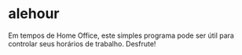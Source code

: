 # alehour
Em tempos de Home Office, este simples programa pode ser útil para controlar seus horários de trabalho. Desfrute!
